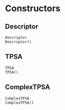 # Constructors
## Descriptor
```@docs
Descriptor
Descriptor()
```
## TPSA
```@docs
TPSA
TPSA()
```
## ComplexTPSA 
```@docs 
ComplexTPSA
ComplexTPSA()
```